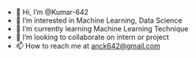 - 👋 Hi, I’m @Kumar-642
- 👀 I’m interested in Machine Learning, Data Science
- 🌱 I’m currently learning Machine Learning Technique
- 💞️ I’m looking to collaborate on intern or project
- 📫 How to reach me at anck642@gmail.com

<!---
Kumar-642/Kumar-642 is a ✨ special ✨ repository because its `README.md` (this file) appears on your GitHub profile.
You can click the Preview link to take a look at your changes.
--->
